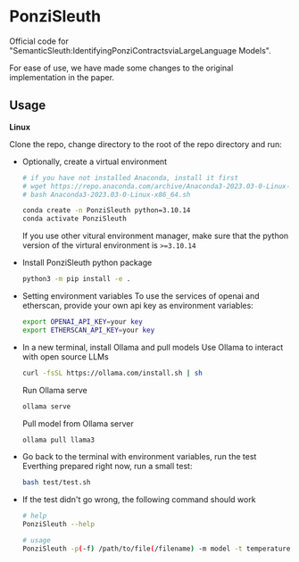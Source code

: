 # PonziSleuth

Official code for "SemanticSleuth:IdentifyingPonziContractsviaLargeLanguage Models".

For ease of use, we have made some changes to the original implementation in the paper.

## Usage

**Linux**

Clone the repo, change directory to the root of the repo directory and run:

- Optionally, create a virtual environment
    ```bash
    # if you have not installed Anaconda, install it first
    # wget https://repo.anaconda.com/archive/Anaconda3-2023.03-0-Linux-x86_64.sh
    # bash Anaconda3-2023.03-0-Linux-x86_64.sh

    conda create -n PonziSleuth python=3.10.14
    conda activate PonziSleuth
    ```

    If you use other vitural environment manager, make sure that the python version of the virtural environment is `>=3.10.14`

- Install PonziSleuth python package
    ```bash
    python3 -m pip install -e .
    ```

- Setting environment variables
    To use the services of openai and etherscan, provide your own api key as environment variables:
    ```bash
    export OPENAI_API_KEY=your key
    export ETHERSCAN_API_KEY=your key
    ```

- In a new terminal, install Ollama and pull models
    Use Ollama to interact with open source LLMs
    ```bash
    curl -fsSL https://ollama.com/install.sh | sh
    ```

    Run Ollama serve
    ```bash
    ollama serve
    ```

    Pull model from Ollama server
    ```bash
    ollama pull llama3
    ```

- Go back to the terminal with environment variables, run the test
    Everthing prepared right now, run a small test:
    ```bash
    bash test/test.sh
    ```
    
- If the test didn't go wrong, the following command should work
    ```bash
    # help
    PonziSleuth --help

    # usage
    PonziSleuth -p(-f) /path/to/file(/filename) -m model -t temperature
    ```
    